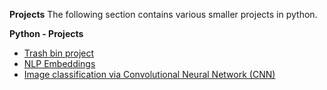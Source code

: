 
**Projects**
The following section contains various smaller projects in python.

**Python - Projects**  
 - [Trash bin project](https://github.com/bhunkeler/DataProjects/tree/master/DataProjects/Projects/Python/Trash_bin)  
 - [NLP Embeddings](https://github.com/bhunkeler/DataProjects/tree/master/DataProjects/Projects/Python/NLP/Sentiment%20Analysis%20with%20Embeddings)   
 - [Image classification via Convolutional Neural Network (CNN)](https://github.com/bhunkeler/DataProjects/tree/master/DataProjects/Projects/Python/CIFAR)  

